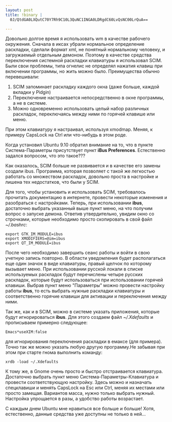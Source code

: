 ```yaml
--- 
layout: post
title: !binary |
  0J/QtdGA0LXQutC70Y7Rh9C10L3QuNC1INGA0LDRgdC60LvQsNC00LrQuA==

---
```

Довольно долгое время я использовать wm в качестве рабочего окружения. Сначала в иксах убрали нормальное определение раскладки, сделали формат xml, не понятный нормальному человеку, и загружаемый отдельным демоном. Поэтому в качестве средства переключения системной раскладки клавиатуры я использовал SCIM. Были свои проблемы, типа огнелис не определял нажатия клавиш при включении программы, но жить можно было. Преимущества обычно перевешивали:
<ol>
	<li>SCIM запоминает раскладку каждого окна (даже больше, каждой вкладки у Pidgin)</li>
	<li>Переключение настраивается непосредственно в окне программы, а не в системе.</li>
	<li>Можно одновременно использовать целый набор различных раскладок, переключаясь между ними по горячей клавише или меню.</li>
</ol>
При этом клавиатуру я настраивал, используя xmodmap. Меняя, к примеру CapsLock на Ctrl или что-нибудь в этом роде.

Когда установил Ubuntu 9.10 обратил внимание на то, что в пункте Система-Параметры присутствует пункт <strong>iBus Preferences</strong>. Естественно задался вопросом, что это такое???

Как оказалось, SCIM больше не развивается и в качестве его замены создали ibus. Программа, которая позволяет с такой же легкостью работать со множеством раскладок, довольно проста в настройке и лишена тех недостатков, что были у SCIM.

Для того, чтобы установить и использовать SCIM, требовалось прочитать документацию в интернете, провести некоторые изменения и разобраться с настройками. Теперь, при использовании <strong>ibus</strong>, достаточно выбрать указанный выше пункт меню, на что получим вопрос о запуске демона. Ответив утвердительно, увидим окно со строчками, которые необходимо просто скопировать в свой файл <em>~/.bashrc</em>:

    export GTK_IM_MODULE=ibus
    export XMODIFIERS=@im=ibus
    export QT_IM_MODULE=ibus

После чего необходимо завершить сеанс работы и войти в свою учетную запись повторно. В области уведомления будет располагаться еще один значок в виде клавиатуры, правый щелчок по которому вызывает меню. При использовании русской локали в списке используемых раскладок будут перечислены четыре русских раскладок, которые будут использоваться при использовании горячей клавиши. Выбрав пункт меню "Параметры" можно провести настройку работы <strong>ibus</strong>, то есть выбрать нужные раскладки клавиатуры и соответственно горячие клавиши для активации и переключения между ними.

Так же, как и в SCIM, можно в системе указать приложения, которые будут игнорироваться <strong>ibus</strong>. Для этого создаем файл<em> ~/.Xdefaults</em> и прописываем примерно следующее:

    Emacs*useXIM:false

для игнорирования переключения раскладки в емаксе (для примера). Точно так же можно указать любую другую программу.Не забывая при этом при старте гнома выполнить команду:

    xrdb -load ~/.Xdefaults

К тому же, в Gnome очень просто и быстро отстраивается клавиатура. Достаточно выбрать пункт меню Система-Параметры-Клавиатура и провести соответствующую настройку. Здесь можно и назначать спецклавиши и менять CapsLock на Esc или Ctrl, меняя их местами или просто замещая. Вариантов масса, нужно только выбрать нужный. Настройка упрощается в разы, а удобство работы возрастает.

С каждым днем Ubuntu мне нравиться все больше и больше! Хотя, естественно, данные средства уже доступны не только в ней...
